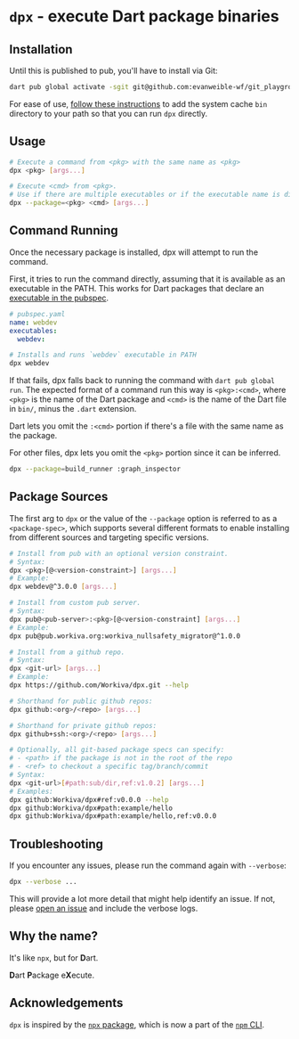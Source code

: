 # `dpx` - execute Dart package binaries

## Installation

Until this is published to pub, you'll have to install via Git:
```bash
dart pub global activate -sgit git@github.com:evanweible-wf/git_playground.git --git-ref=dpx/main
```

For ease of use, [follow these instructions][dart run from path] to add the
system cache `bin` directory to your path so that you can run `dpx` directly.

## Usage

```bash
# Execute a command from <pkg> with the same name as <pkg>
dpx <pkg> [args...]

# Execute <cmd> from <pkg>.
# Use if there are multiple executables or if the executable name is different.
dpx --package=<pkg> <cmd> [args...]
```

## Command Running

Once the necessary package is installed, dpx will attempt to run the command.

First, it tries to run the command directly, assuming that it is available as an
executable in the PATH. This works for Dart packages that declare an
[executable in the pubspec][pubspec executable].

```yaml
# pubspec.yaml
name: webdev
executables:
  webdev:
```

```bash
# Installs and runs `webdev` executable in PATH
dpx webdev
```

If that fails, dpx falls back to running the command with `dart pub global run`.
The expected format of a command run this way is `<pkg>:<cmd>`, where `<pkg>` is
the name of the Dart package and `<cmd>` is the name of the Dart file in `bin/`,
minus the `.dart` extension.

Dart lets you omit the `:<cmd>` portion if there's a file with the same name as
the package.

For other files, dpx lets you omit the `<pkg>` portion since it can be inferred.

```bash
dpx --package=build_runner :graph_inspector
```


## Package Sources

The first arg to `dpx` or the value of the `--package` option is referred to as
a `<package-spec>`, which supports several different formats to enable
installing from different sources and targeting specific versions.

```bash
# Install from pub with an optional version constraint.
# Syntax:
dpx <pkg>[@<version-constraint>] [args...]
# Example:
dpx webdev@^3.0.0 [args...]

# Install from custom pub server.
# Syntax:
dpx pub@<pub-server>:<pkg>[@<version-constraint] [args...]
# Example:
dpx pub@pub.workiva.org:workiva_nullsafety_migrator@^1.0.0

# Install from a github repo.
# Syntax:
dpx <git-url> [args...]
# Example:
dpx https://github.com/Workiva/dpx.git --help

# Shorthand for public github repos:
dpx github:<org>/<repo> [args...]

# Shorthand for private github repos:
dpx github+ssh:<org>/<repo> [args...]

# Optionally, all git-based package specs can specify:
# - <path> if the package is not in the root of the repo
# - <ref> to checkout a specific tag/branch/commit
# Syntax:
dpx <git-url>[#path:sub/dir,ref:v1.0.2] [args...]
# Examples:
dpx github:Workiva/dpx#ref:v0.0.0 --help
dpx github:Workiva/dpx#path:example/hello
dpx github:Workiva/dpx#path:example/hello,ref:v0.0.0
```

## Troubleshooting

If you encounter any issues, please run the command again with `--verbose`:

```bash
dpx --verbose ...
```

This will provide a lot more detail that might help identify an issue. If not,
please [open an issue][new issue] and include the verbose logs.

## Why the name?

It's like `npx`, but for **D**art.

**D**art **P**ackage e**X**ecute.

## Acknowledgements

`dpx` is inspired by the [`npx` package][npx package], which is now a part of
the [`npm` CLI][npx cli].

<!-- LINKS -->
[dart run from path]: https://dart.dev/tools/pub/cmd/pub-global#running-a-script-from-your-path
[new issue]: https://github.com/Workiva/dpx/issues/new
[npx cli]: https://docs.npmjs.com/cli/v8/commands/npx
[npx package]: https://www.npmjs.com/package/npx
[pubspec executable]: https://dart.dev/tools/pub/pubspec#executables
